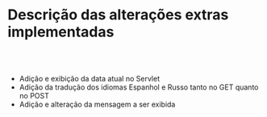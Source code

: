 <h1>Descrição das alterações extras implementadas</h1>
<br><br>
<ul>
    <li>Adição e exibição da data atual no Servlet</li>
    <li>Adição da tradução dos idiomas Espanhol e Russo tanto no GET quanto no POST</li>
    <li>Adição e alteração da mensagem a ser exibida</li>
</ul>

